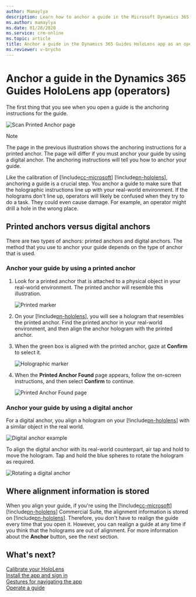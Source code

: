 ```yaml
---
author: Mamaylya
description: Learn how to anchor a guide in the Microsoft Dynamics 365 Guides HoloLens app if you're an operator.
ms.author: mamaylya
ms.date: 01/28/2020
ms.service: crm-online
ms.topic: article
title: Anchor a guide in the Dynamics 365 Guides HoloLens app as an operator
ms.reviewer: v-brycho
---
```


# Anchor a guide in the Dynamics 365 Guides HoloLens app (operators)

The first thing that you see when you open a guide is the anchoring instructions for the guide.

![Scan Printed Anchor page](media/scan-printed-anchor.png "Scan Printed Anchor page")

> [!NOTE]
> The page in the previous illustration shows the anchoring instructions for a printed anchor. The page will differ if you must anchor your guide by using a digital anchor. The anchoring instructions will tell you how to anchor your guide.

Like the calibration of [!include[cc-microsoft](../includes/cc-microsoft.md)] [!include[pn-hololens](../includes/pn-hololens.md)], anchoring a guide is a crucial step. You anchor a guide to make sure that the holographic instructions line up with your real-world environment. If the holograms don't line up, operators will likely be confused when they try to do a task. They could even cause damage. For example, an operator might drill a hole in the wrong place.

## Printed anchors versus digital anchors

There are two types of anchors: printed anchors and digital anchors. The method that you use to anchor your guide depends on the type of anchor that is used.

### Anchor your guide by using a printed anchor

1. Look for a printed anchor that is attached to a physical object in your real-world environment. The printed anchor will resemble this illustration.

    ![Printed marker](media/printed-marker.PNG "Printed marker")

2. On your [!include[pn-hololens](../includes/pn-hololens.md)], you will see a hologram that resembles the printed anchor. Find the printed anchor in your real-world environment, and then align the anchor hologram with the printed anchor.

3. When the green box is aligned with the printed anchor, gaze at **Confirm** to select it.

    ![Holographic marker](media/align-marker.PNG "Holographic marker")

4. When the **Printed Anchor Found** page appears, follow the on-screen instructions, and then select **Confirm** to continue.

    ![Printed Anchor Found page](media/printed-anchor-found.png "Printed Anchor Found page")

### Anchor your guide by using a digital anchor

For a digital anchor, you align a hologram on your [!include[pn-hololens](../includes/pn-hololens.md)] with a similar object in the real world.

![Digital anchor example](media/digital-anchor-example.PNG "Digital anchor example")

To align the digital anchor with its real-world counterpart, air tap and hold to move the hologram. Tap and hold the blue spheres to rotate the hologram as required.

![Rotating a digital anchor](media/rotate-digital-anchor.PNG "Rotating a digital anchor")

## Where alignment information is stored

When you align your guide, if you're using the [!include[cc-microsoft](../includes/cc-microsoft.md)] [!include[pn-hololens](../includes/pn-hololens.md)] Commercial Suite, the alignment information is stored on [!include[pn-hololens](../includes/pn-hololens.md)]. Therefore, you don't have to realign the guide every time that you open it. However, you can realign a guide at any time if you think that the holograms are out of alignment. For more information about the **Anchor** button, see the next section.

## What's next?

[Calibrate your HoloLens](operator-calibrate.md)<br>
[Install the app and sign in](install-sign-in-operator.md)<br>
[Gestures for navigating the app](operator-gestures.md)<br>
[Operate a guide](operator-orientation.md)
